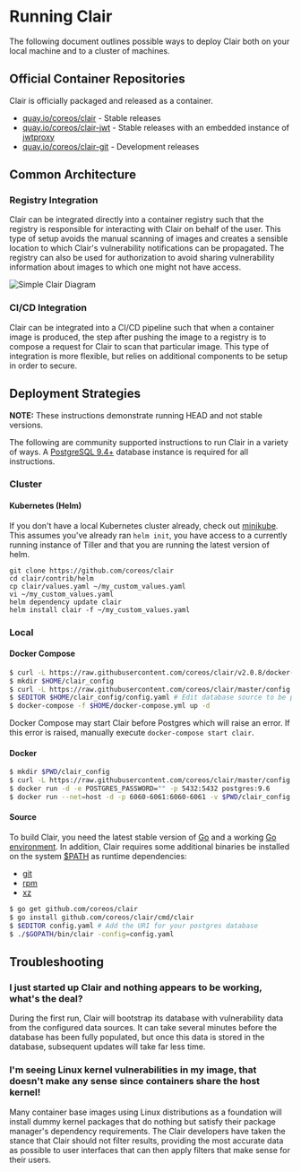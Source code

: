 # Running Clair

The following document outlines possible ways to deploy Clair both on your local machine and to a cluster of machines.

## Official Container Repositories

Clair is officially packaged and released as a container.

* [quay.io/coreos/clair] - Stable releases
* [quay.io/coreos/clair-jwt] - Stable releases with an embedded instance of [jwtproxy]
* [quay.io/coreos/clair-git] - Development releases

[quay.io/coreos/clair]: https://quay.io/repository/coreos/clair
[jwtproxy]: https://github.com/coreos/jwtproxy
[quay.io/coreos/clair-jwt]: https://quay.io/repository/coreos/clair-jwt
[quay.io/coreos/clair-git]: https://quay.io/repository/coreos/clair-git

## Common Architecture

### Registry Integration

Clair can be integrated directly into a container registry such that the registry is responsible for interacting with Clair on behalf of the user.
This type of setup avoids the manual scanning of images and creates a sensible location to which Clair's vulnerability notifications can be propagated.
The registry can also be used for authorization to avoid sharing vulnerability information about images to which one might not have access.

![Simple Clair Diagram](https://cloud.githubusercontent.com/assets/343539/21630809/c1adfbd2-d202-11e6-9dfe-9024139d0a28.png)

### CI/CD Integration

Clair can be integrated into a CI/CD pipeline such that when a container image is produced, the step after pushing the image to a registry is to compose a request for Clair to scan that particular image.
This type of integration is more flexible, but relies on additional components to be setup in order to secure.

## Deployment Strategies

**NOTE:** These instructions demonstrate running HEAD and not stable versions.

The following are community supported instructions to run Clair in a variety of ways.
A [PostgreSQL 9.4+] database instance is required for all instructions.

[PostgreSQL 9.4+]: https://www.postgresql.org

### Cluster

#### Kubernetes (Helm)

If you don't have a local Kubernetes cluster already, check out [minikube].
This assumes you've already ran `helm init`, you have access to a currently running instance of Tiller and that you are running the latest version of helm.

[minikube]: https://github.com/kubernetes/minikube

```
git clone https://github.com/coreos/clair
cd clair/contrib/helm
cp clair/values.yaml ~/my_custom_values.yaml
vi ~/my_custom_values.yaml
helm dependency update clair
helm install clair -f ~/my_custom_values.yaml
```

### Local

#### Docker Compose

```sh
$ curl -L https://raw.githubusercontent.com/coreos/clair/v2.0.8/docker-compose.yml -o $HOME/docker-compose.yml
$ mkdir $HOME/clair_config
$ curl -L https://raw.githubusercontent.com/coreos/clair/master/config.yaml.sample -o $HOME/clair_config/config.yaml
$ $EDITOR $HOME/clair_config/config.yaml # Edit database source to be postgresql://postgres:password@postgres:5432?sslmode=disable
$ docker-compose -f $HOME/docker-compose.yml up -d
```

Docker Compose may start Clair before Postgres which will raise an error.
If this error is raised, manually execute `docker-compose start clair`.

#### Docker

```sh
$ mkdir $PWD/clair_config
$ curl -L https://raw.githubusercontent.com/coreos/clair/master/config.yaml.sample -o $PWD/clair_config/config.yaml
$ docker run -d -e POSTGRES_PASSWORD="" -p 5432:5432 postgres:9.6
$ docker run --net=host -d -p 6060-6061:6060-6061 -v $PWD/clair_config:/config quay.io/coreos/clair-git:latest -config=/config/config.yaml
```

#### Source

To build Clair, you need the latest stable version of [Go] and a working [Go environment].
In addition, Clair requires some additional binaries be installed on the system [$PATH] as runtime dependencies:

* [git]
* [rpm]
* [xz]

[Go]: https://github.com/golang/go/releases
[Go environment]: https://golang.org/doc/code.html
[git]: https://git-scm.com
[rpm]: http://www.rpm.org
[xz]: http://tukaani.org/xz
[$PATH]: https://en.wikipedia.org/wiki/PATH_(variable)

```sh
$ go get github.com/coreos/clair
$ go install github.com/coreos/clair/cmd/clair
$ $EDITOR config.yaml # Add the URI for your postgres database
$ ./$GOPATH/bin/clair -config=config.yaml
```

## Troubleshooting

### I just started up Clair and nothing appears to be working, what's the deal?

During the first run, Clair will bootstrap its database with vulnerability data from the configured data sources.
It can take several minutes before the database has been fully populated, but once this data is stored in the database, subsequent updates will take far less time.

### I'm seeing Linux kernel vulnerabilities in my image, that doesn't make any sense since containers share the host kernel!

Many container base images using Linux distributions as a foundation will install dummy kernel packages that do nothing but satisfy their package manager's dependency requirements.
The Clair developers have taken the stance that Clair should not filter results, providing the most accurate data as possible to user interfaces that can then apply filters that make sense for their users.
